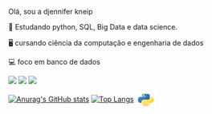 Olá, sou a djennifer kneip

🎯 Estudando python, SQL, Big Data e data science.

🖥️	cursando ciência da computação e engenharia de dados 

💻 foco em banco de dados

<div> 

 
 <a href="https://discord.gg/djennifer" target="_blank"><img src="https://img.shields.io/badge/Discord-7289DA?style=for-the-badge&logo=discord&logoColor=white" target="_blank"></a> 
  <a href = "mailto:djenniferkneiip@gmail.com"><img src="https://img.shields.io/badge/-Gmail-%23333?style=for-the-badge&logo=gmail&logoColor=white" target="_blank"></a>
  <a href="https://www.linkedin.com/in/djennifer-portugal-352887190" target="_blank"><img src="https://img.shields.io/badge/-LinkedIn-%230077B5?style=for-the-badge&logo=linkedin&logoColor=white" target="_blank"></a> 
  
</div>

[![Anurag's GitHub stats](https://github-readme-stats.vercel.app/api?username=djenniferkneip)](https://github.com/anuraghazra/github-readme-stats)
[![Top Langs](https://github-readme-stats.vercel.app/api/top-langs/?username=djenniferkneip)](https://github.com/anuraghazra/github-readme-stats)
  <img align="center" alt="dhpa-Python" height="30" width="40" src="https://raw.githubusercontent.com/devicons/devicon/master/icons/python/python-original.svg">

          
          

          
